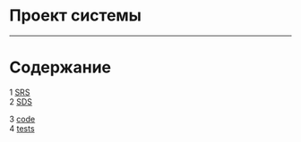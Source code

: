 # Проект системы
---

# Содержание
1 [SRS](SRS/requirements.md)  
2 [SDS](SDS/system%design)

3 [code](code/weather_telegram_bot.py)  
4 [tests](code/tests/test_weather_telegram_bot.py)  

